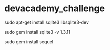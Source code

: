 # devacademy_challenge

sudo apt-get install sqlite3 libsqlite3-dev

sudo gem install sqlite3 -v 1.3.11

sudo gem install sequel
